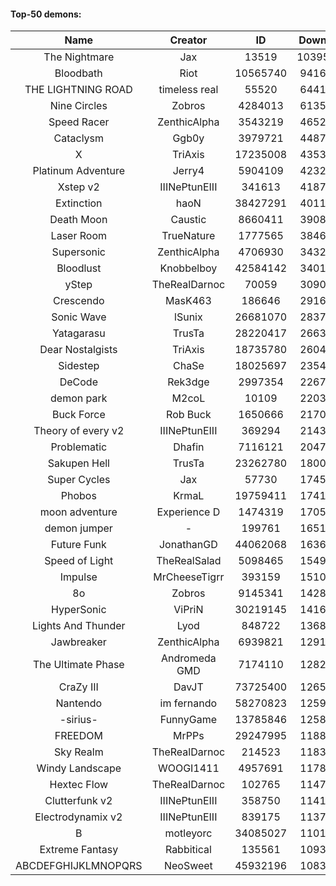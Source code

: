 #### Top-50 demons:

| Name | Creator | ID | Downloads | Likes |
|:---:|:---:|:---:|:---:|:---:|
| The Nightmare | Jax | 13519 | 103952426 | 5361301
| Bloodbath | Riot | 10565740 | 94160718 | 4395143
| THE LIGHTNING ROAD | timeless real | 55520 | 64419257 | 2984778
| Nine Circles | Zobros | 4284013 | 61355922 | 3221821
| Speed Racer | ZenthicAlpha | 3543219 | 46523271 | 2350252
| Cataclysm | Ggb0y | 3979721 | 44878778 | 1371841
| X | TriAxis | 17235008 | 43538095 | 2149572
| Platinum Adventure | Jerry4 | 5904109 | 42323565 | 2599831
| Xstep v2 | IIINePtunEIII | 341613 | 41872188 | 1591798
| Extinction | haoN | 38427291 | 40117429 | 1359860
| Death Moon  | Caustic | 8660411 | 39087184 | 1935978
| Laser Room | TrueNature | 1777565 | 38465365 | 1208598
| Supersonic | ZenthicAlpha | 4706930 | 34326302 | 1561770
| Bloodlust | Knobbelboy | 42584142 | 34019733 | 1040817
| yStep | TheRealDarnoc | 70059 | 30906491 | 1063313
| Crescendo | MasK463 | 186646 | 29163301 | 1034765
| Sonic Wave | lSunix | 26681070 | 28371995 | 890014
| Yatagarasu  | TrusTa | 28220417 | 26636825 | 1011227
| Dear Nostalgists | TriAxis | 18735780 | 26048162 | 1367383
| Sidestep | ChaSe | 18025697 | 23540393 | 1011589
| DeCode | Rek3dge | 2997354 | 22672908 | 1039607
| demon park | M2coL | 10109 | 22036587 | 754570
| Buck Force | Rob Buck | 1650666 | 21701755 | 584234
| Theory of every v2 | IIINePtunEIII | 369294 | 21436980 | 788268
| Problematic | Dhafin | 7116121 | 20476349 | 1077349
| Sakupen Hell | TrusTa | 23262780 | 18006335 | 550119
| Super Cycles | Jax | 57730 | 17455569 | 645561
| Phobos | KrmaL | 19759411 | 17416724 | 633127
| moon adventure | Experience D | 1474319 | 17056549 | 503122
| demon jumper | - | 199761 | 16513122 | 605695
| Future Funk | JonathanGD | 44062068 | 16363022 | 765518
| Speed of Light | TheRealSalad | 5098465 | 15499410 | 750834
| Impulse | MrCheeseTigrr | 393159 | 15104947 | 791240
| 8o | Zobros | 9145341 | 14288463 | 729756
| HyperSonic | ViPriN | 30219145 | 14163469 | 527169
| Lights And Thunder | Lyod | 848722 | 13689343 | 654666
| Jawbreaker | ZenthicAlpha | 6939821 | 12912828 | 689667
| The Ultimate Phase | Andromeda GMD | 7174110 | 12820956 | 501833
| CraZy III | DavJT | 73725400 | 12659025 | 667782
| Nantendo | im fernando | 58270823 | 12599606 | 770692
| -sirius- | FunnyGame | 13785846 | 12583932 | 760467
| FREEDOM | MrPPs | 29247995 | 11883168 | 606115
| Sky Realm | TheRealDarnoc | 214523 | 11832164 | 512903
| Windy Landscape | WOOGI1411 | 4957691 | 11786011 | 672495
| Hextec Flow | TheRealDarnoc | 102765 | 11478988 | 536723
| Clutterfunk v2 | IIINePtunEIII | 358750 | 11412956 | 484178
| Electrodynamix v2 | IIINePtunEIII | 839175 | 11370604 | 425064
| B | motleyorc | 34085027 | 11018029 | 636607
| Extreme Fantasy | Rabbitical | 135561 | 10931910 | 444631
| ABCDEFGHIJKLMNOPQRS | NeoSweet | 45932196 | 10833398 | 732139
